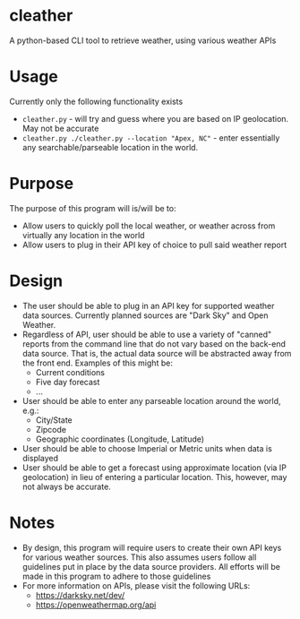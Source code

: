 # cleather
A python-based CLI tool to retrieve weather, using various weather APIs

# Usage
Currently only the following functionality exists
* `cleather.py` - will try and guess where you are based on IP geolocation.  May not be accurate
* `cleather.py ./cleather.py --location "Apex, NC"` - enter essentially any searchable/parseable location in the world.

# Purpose
The purpose of this program will is/will be to:
* Allow users to quickly poll the local weather, or weather across from virtually any location in the world
* Allow users to plug in their API key of choice to pull said weather report

# Design
* The user should be able to plug in an API key for supported weather data sources.  Currently planned sources are "Dark Sky" and Open Weather.
* Regardless of API, user should be able to use a variety of "canned" reports from the command line that do not vary based on the back-end data source.  That is, the actual data source will be abstracted away from the front end.  Examples of this might be:
  * Current conditions
  * Five day forecast
  * ...
* User should be able to enter any parseable location around the world, e.g.:
  * City/State
  * Zipcode
  * Geographic coordinates (Longitude, Latitude)
* User should be able to choose Imperial or Metric units when data is displayed
* User should be able to get a forecast using approximate location (via IP geolocation) in lieu of entering a particular location.  This, however, may not always be accurate.

# Notes
* By design, this program will require users to create their own API keys for various weather sources. This also assumes users follow all guidelines put in place by the data source providers.  All efforts will be made in this program to adhere to those guidelines
* For more information on APIs, please visit the following URLs:
  * https://darksky.net/dev/
  * https://openweathermap.org/api


